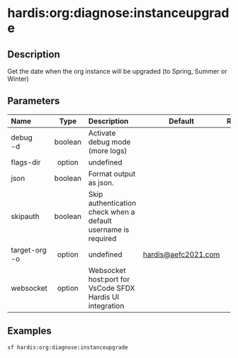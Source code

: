 <!-- This file has been generated with command 'sf hardis:doc:plugin:generate'. Please do not update it manually or it may be overwritten -->
# hardis:org:diagnose:instanceupgrade

## Description

Get the date when the org instance will be upgraded (to Spring, Summer or Winter)
  

## Parameters

| Name              |  Type   | Description                                                   |        Default        | Required | Options |
|:------------------|:-------:|:--------------------------------------------------------------|:---------------------:|:--------:|:-------:|
| debug<br/>-d      | boolean | Activate debug mode (more logs)                               |                       |          |         |
| flags-dir         | option  | undefined                                                     |                       |          |         |
| json              | boolean | Format output as json.                                        |                       |          |         |
| skipauth          | boolean | Skip authentication check when a default username is required |                       |          |         |
| target-org<br/>-o | option  | undefined                                                     | <hardis@aefc2021.com> |          |         |
| websocket         | option  | Websocket host:port for VsCode SFDX Hardis UI integration     |                       |          |         |

## Examples

```shell
sf hardis:org:diagnose:instanceupgrade
```


